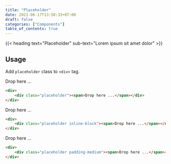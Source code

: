 ```yaml
---
title: "Placeholder"
date: 2021-06-17T13:58:33+07:00
draft: false
categories: ["Components"]
table_of_contents: true
---
```


{{< heading text="Placeholder" sub-text="Lorem ipsum sit amet dolor" >}}

## Usage

Add `placeholder` class to `<div>` tag.

<div>
    <div class="placeholder"><span>Drop here ...</span></div>
</div>

``` html
<div>
    <div class="placeholder"><span>Drop here ...</span></div>
</div>
```

<div>
    <div class="placeholder inline-block"><span>Drop here ...</span></div>
</div>

``` html
<div>
    <div class="placeholder inline-block"><span>Drop here ...</span></div>
</div>
```

<div>
    <div class="placeholder padding-medium"><span>Drop here ...</span></div>
</div>

``` html
<div>
    <div class="placeholder padding-medium"><span>Drop here ...</span></div>
</div>
```